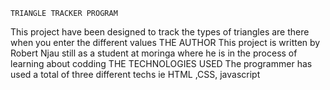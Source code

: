     TRIANGLE TRACKER PROGRAM
This project have been designed to track the types of triangles are there when you enter the different values
    THE AUTHOR
This project is written by Robert Njau still as a student at moringa where he is in the process of learning about codding
     THE TECHNOLOGIES USED
The programmer has used a total of three different techs ie HTML ,CSS, javascript     
